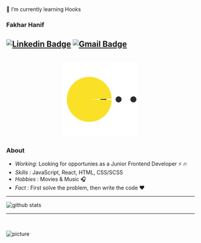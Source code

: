 🌱 I’m currently learning Hooks

<!--
**fhwali/fhwali** is a ✨ _special_ ✨ repository because its `README.md` (this file) appears on your GitHub profile.

Here are some ideas to get you started:

- 🔭 I’m currently working on ...
- 🌱 I’m currently learning ...
- 👯 I’m looking to collaborate on ...
- 🤔 I’m looking for help with ...
- 💬 Ask me about ...
- 📫 How to reach me: ...
- 😄 Pronouns: ...
- ⚡ Fun fact: ...
-->

### Fakhar Hanif
[![Linkedin Badge](https://img.shields.io/badge/-Fakhar_Hanif-blue?style=flat-square&logo=Linkedin&logoColor=white&link=https://www.https://www.linkedin.com/in/fakhar-hanif-366bb51b4/)](https://www.linkedin.com/in/fakhar-hanif-366bb51b4/) [![Gmail Badge](https://img.shields.io/badge/-fhwali@gmail.com-c14438?style=flat-square&logo=Gmail&logoColor=white&link=mailto:fhwali@gmail.com)](mailto:fhwali@gmail.com)
---------------------------------------------------------------------------------------------------------------------------------------------------------------------------------

<div align="center">
	<br>
	<img src="https://raw.githubusercontent.com/Aniket965/Aniket965/master/pacman.svg?sanitize=true" width="200" height="200">
	<br>
</div>

### About

-  *Working:* Looking for opportunies as a Junior Frontend Developer :zap: :fire:	
-  *Skills :* JavaScript, React, HTML, CSS/SCSS
-  *Hobbies :* Movies & Music :headphones:
-  *Fact :* First solve the problem, then write the code :heart: 


---------------------------------------------------------------------------------------------------------------------------------------------------------------------------------

![github stats](https://github-readme-stats.vercel.app/api?username=fhwali&show_icons=true)

---------------------------------------------------------------------------------------------------------------------------------------------------------------------------------

<br />

![picture](https://raw.githubusercontent.com/saadeghi/saadeghi/master/dino.gif)
<br />
